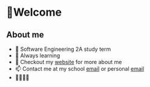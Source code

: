 # 👋Welcome 

## About me
- 🏫 Software Engineering 2A study term
- 🌱 Always learning
- 🏸 Checkout my [website](https://dxaviud.github.io) for more about me
- 📫 Contact me at my school [email](mailto:d83xu@uwaterloo.ca) or personal [email](mailto:dxaviud@uwaterloo.ca)
- 🚀🚀🚀🌙
